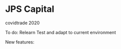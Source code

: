 # JPS Capital
covidtrade 2020


To do:
Relearn
Test and adapt to current environment

New features:
